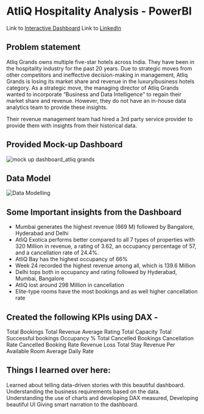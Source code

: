 # AtliQ Hospitality Analysis - PowerBI

Link to [Interactive Dashboard](https://app.powerbi.com/view?r=eyJrIjoiNzAxNzBlNGEtZTkwYS00OWI0LWE5ZWUtMzcwZTgzMGMxMDE5IiwidCI6ImM2ZTU0OWIzLTVmNDUtNDAzMi1hYWU5LWQ0MjQ0ZGM1YjJjNCJ9)
Link to [LinkedIn ](https://www.linkedin.com/posts/rachitajain2004_dataanalysis-hospitalityinsights-atliqhotels-activity-7192800510763024385-NTtK?utm_source=share&utm_medium=member_desktop)

## Problem statement

Atliq Grands owns multiple five-star hotels across India. They have been in the hospitality industry for the past 20 years. Due to strategic moves from other competitors and ineffective decision-making in management, Atliq Grands is losing its market share and revenue in the luxury/business hotels category. As a strategic move, the managing director of Atliq Grands wanted to incorporate “Business and Data Intelligence” to regain their market share and revenue. However, they do not have an in-house data analytics team to provide these insights.

Their revenue management team had hired a 3rd party service provider to provide them with insights from their historical data.



## Provided Mock-up Dashboard
![mock up dashboard_atliq grands](https://github.com/rachita-2004/hospitality-analysis-/assets/156538886/3165c304-5790-42ce-9d13-5f84007ee146)



## Data Model
![Data Modelling](https://github.com/rachita-2004/hospitality-analysis-/assets/156538886/aca97bb5-f611-4575-be70-59fc2edb7777)



## Some Important insights from the Dashboard

- Mumbai generates the highest revenue (669 M) followed by Bangalore, Hyderabad and Delhi
- AtliQ Exotica performs better compared to all 7 types of properties with 320 Million in revenue, a rating of 3.62, an occupancy percentage of 57, and a cancellation rate of 24.4%.
- AtliQ Bay has the highest occupancy of 66%
- Week 24 recorded the highest revenue among all, which is 139.6 Million
- Delhi tops both in occupancy and rating followed by Hyderabad, Mumbai, Bangalore
- AtliQ lost around 298 Million in cancellation 
- Elite-type rooms have the most bookings and as well higher cancellation rate

## Created the following KPIs using DAX -

Total Bookings
Total Revenue
Average Rating
Total Capacity
Total Successful bookings
Occupancy %
Total Cancelled Bookings
Cancellation Rate
Cancelled Booking Rate
Revenue Loss
Total Stay
Revenue Per Available Room 
Average Daily Rate 

## Things I learned over here:

Learned about telling data-driven stories with this beautiful dashboard.
Understanding the business requirements based on the data.
Understanding the use of charts and developing DAX measured,
Developing beautiful UI
Giving smart narration to the dashboard.

